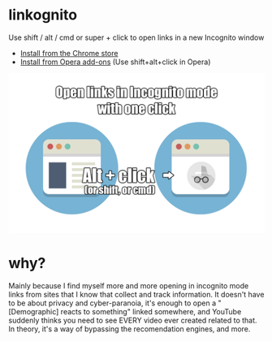 # linkognito
Use shift / alt / cmd or super + click to open links in a new Incognito window

* [Install from the Chrome store](https://chrome.google.com/webstore/detail/linkognito/ijnjeiggpehnilfocpigaclofpkdglmb)
* [Install from Opera add-ons](https://addons.opera.com/extensions/details/linkognito/?display=en) (Use shift+alt+click in Opera)

![Snapshot](https://raw.githubusercontent.com/spite/linkognito/master/snapshot.png)

# why?
Mainly because I find myself more and more opening in incognito mode links from sites that I know that collect and track information. It doesn't have to be about privacy and cyber-paranoia, it's enough to open a "[Demographic] reacts to something" linked somewhere, and YouTube suddenly thinks you need to see EVERY video ever created related to that. In theory, it's a way of bypassing the recomendation engines, and more.
